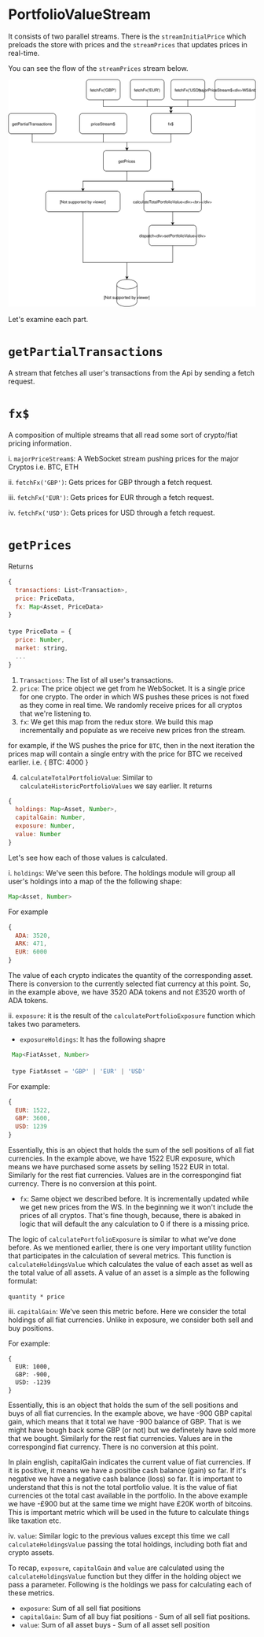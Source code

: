 PortfolioValueStream
===

It consists of two parallel streams. There is the `streamInitialPrice` which preloads the store with prices and the `streamPrices` that updates prices in real-time.

You can see the flow of the `streamPrices` stream below.

![Alt text](./assets/PortfolioValueStream.svg)

Let's examine each part.

**`getPartialTransactions`**
===

A stream that fetches all user's transactions from the Api by sending a fetch request.

**`fx$`**
===

A composition of multiple streams that all read some sort of crypto/fiat pricing information.

  i. `majorPriceStream$`: A WebSocket stream pushing prices for the major Cryptos i.e. BTC, ETH
  
  ii. `fetchFx('GBP')`: Gets prices for GBP through a fetch request.

  iii. `fetchFx('EUR')`: Gets prices for EUR through a fetch request.

  iv. `fetchFx('USD')`: Gets prices for USD through a fetch request.

**`getPrices`**
===

Returns 

```javascript
{
  transactions: List<Transaction>,
  price: PriceData,
  fx: Map<Asset, PriceData>
}

type PriceData = {
  price: Number,
  market: string,
  ...
}
```

1. `Transactions`: The list of all user's transactions.
2. `price`: The price object we get from he WebSocket. It is a single price for one crypto. The order in which WS pushes these prices is not fixed as they come in real time. We randomly receive prices for all cryptos that we're listening to.
3. `fx`: We get this map from the redux store. We build this map incrementally and populate as we receive new prices fron the stream.

for example, if the WS pushes the price for `BTC`, then in the next iteration the prices map will contain a single entry with the price for BTC we received earlier. i.e. { BTC: 4000 }

4. `calculateTotalPortfolioValue`: Similar to `calculateHistoricPortfolioValues` we say earlier. It returns 

```javascript
{
  holdings: Map<Asset, Number>,
  capitalGain: Number,
  exposure: Number,
  value: Number
}
```

Let's see how each of those values is calculated.

i. `holdings`: We've seen this before. The holdings module will group all user's holdings into a map of the the following shape:

```javascript
Map<Asset, Number>
```

For example

```javascript
{
  ADA: 3520,
  ARK: 471,
  EUR: 6000
}
```

The value of each crypto indicates the quantity of the corresponding asset. There is conversion to the currently selected fiat currency at this point. So, in the example above, we have 3520 ADA tokens and not £3520 worth of ADA tokens.

ii. `exposure`: it is the result of the `calculatePortfolioExposure` function which takes two parameters. 

  - `exposureHoldings`: It has the following shapre

  ```javascript
   Map<FiatAsset, Number>

   type FiatAsset = 'GBP' | 'EUR' | 'USD'
  ```

  For example:

  ```javascript
  {
    EUR: 1522,
    GBP: 3600,
    USD: 1239
  }
  ```

Essentially, this is an object that holds the sum of the sell positions of all fiat currencies. In the example above, we have 1522 EUR exposure, which means we have purchased some assets by selling 1522 EUR in total. Similarly for the rest fiat currencies. Values are in the correspongind fiat currency. There is no conversion at this point.

  - `fx`: Same object we described before. It is incrementally updated while we get new prices from the WS. In the beginning we it won't include the prices of all cryptos. That's fine though, because, there is abaked in logic that will default the any calculation to 0 if there is a missing price.

The logic of `calculatePortfolioExposure` is similar to what we've done before. As we mentioned earlier, there is one very important utility function that participates in the calculation of several metrics. This function is `calculateHoldingsValue` which calculates the value of each asset as well as the total value of all assets. A value of an asset is a simple as the following formulat:

`quantity * price`

iii. `capitalGain`: We've seen this metric before. Here we consider the total holdings of all fiat currencies. Unlike in exposure, we consider both sell and buy positions. 

For example:

```
{
  EUR: 1000,
  GBP: -900,
  USD: -1239
}
```

Essentially, this is an object that holds the sum of the sell positions and buys of all fiat currencies. In the example above, we have -900 GBP capital gain, which means that it total we have -900 balance of GBP. That is we might have bough back some GBP (or not) but we definetely have sold more that we bought. Similarly for the rest fiat currencies. Values are in the correspongind fiat currency. There is no conversion at this point.

In plain english, capitalGain indicates the current value of fiat currencies. If it is positive, it means we have a positibe cash balance (gain) so far. If it's negative we have a negative cash balance (loss) so far. It is important to understand that this is not the total portfolio value. It is the value of fiat currencies ot the total cast available in the portfolio. In the above example we have -£900 but at the same time we might have £20K worth of bitcoins. This is important metric which will be used in the future to calculate things like taxation etc.

iv. `value`: Similar logic to the previous values except this time we call `calculateHoldingsValue` passing the total holdings, including both fiat and crypto assets.

To recap, `exposure`, `capitalGain` and `value` are calculated using the `calculateHoldingsValue` function but they differ in the holding object we pass a parameter. Following is the holdings we pass for calculating each of these metrics.

- `exposure`: Sum of all sell fiat positions 
- `capitalGain`: Sum of all buy fiat positions - Sum of all sell fiat positions.
- `value`: Sum of all asset buys - Sum of all asset sell position

